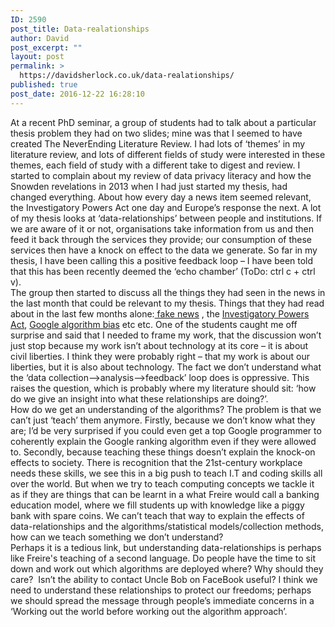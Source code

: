 ```yaml
---
ID: 2590
post_title: Data-realationships
author: David
post_excerpt: ""
layout: post
permalink: >
  https://davidsherlock.co.uk/data-realationships/
published: true
post_date: 2016-12-22 16:28:10
---
```

At a recent PhD seminar, a group of students had to talk about a particular thesis problem they had on two slides; mine was that I seemed to have created The NeverEnding Literature Review. I had lots of ‘themes’ in my literature review, and lots of different fields of study were interested in these themes, each field of study with a different take to digest and review. I started to complain about my review of data privacy literacy and how the Snowden revelations in 2013 when I had just started my thesis, had changed everything. About how every day a news item seemed relevant, the Investigatory Powers Act one day and Europe’s response the next. A lot of my thesis looks at ‘data-relationships’ between people and institutions. If we are aware of it or not, organisations take information from us and then feed it back through the services they provide; our consumption of these services then have a knock on effect to the data we generate. So far in my thesis, I have been calling this a positive feedback loop – I have been told that this has been recently deemed the ‘echo chamber’ (ToDo: ctrl c + ctrl v).
<br/>
The group then started to discuss all the things they had seen in the news in the last month that could be relevant to my thesis. Things that they had read about in the last few months alone:<a href="https://www.theguardian.com/technology/2016/dec/04/google-democracy-truth-internet-search-facebook"> fake news</a> , the <a href="http://www.theregister.co.uk/2016/12/21/eu_judgment/">Investigatory Powers Act</a>, <a href="https://www.theguardian.com/commentisfree/2016/dec/11/google-frames-shapes-and-distorts-how-we-see-world">Google algorithm bias</a> etc etc. One of the students caught me off surprise and said that I needed to frame my work, that the discussion won’t just stop because my work isn’t about technology at its core – it is about civil liberties.
I think they were probably right – that my work is about our liberties, but it is also about technology. The fact we don’t understand what the ‘data collection–&gt;analysis–&gt;feedback’ loop does is oppressive. This raises the question, which is probably where my literature should sit: ‘how do we give an insight into what these relationships are doing?’.
<br/>
How do we get an understanding of the algorithms? The problem is that we can’t just ‘teach’ them anymore. Firstly, because we don’t know what they are; I’d be very surprised if you could even get a top Google programmer to coherently explain the Google ranking algorithm even if they were allowed to. Secondly, because teaching these things doesn’t explain the knock-on effects to society. There is recognition that the 21st-century workplace needs these skills, we see this in a big push to teach I.T and coding skills all over the world. But when we try to teach computing concepts we tackle it as if they are things that can be learnt in a what Freire would call a banking education model, where we fill students up with knowledge like a piggy bank with spare coins. We can’t teach that way to explain the effects of data-relationships and the algorithms/statistical models/collection methods, how can we teach something we don’t understand?
<br/>
Perhaps it is a tedious link, but understanding data-relationships is perhaps like Freire's teaching of a second language. Do people have the time to sit down and work out which algorithms are deployed where? Why should they care?  Isn’t the ability to contact Uncle Bob on FaceBook useful? I think we need to understand these relationships to protect our freedoms; perhaps we should spread the message through people’s immediate concerns in a ‘Working out the world before working out the algorithm approach’.
